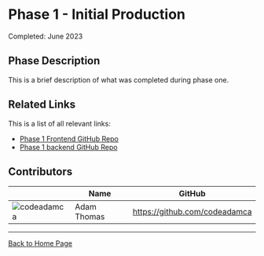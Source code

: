 # Phase 1 - Initial Production

Completed: June 2023

## Phase Description

This is a brief description of what was completed during phase one. 

## Related Links

This is a list of all relevant links:

- [Phase 1 Frontend GitHub Repo](https://github.com/BrickMMO/template-about-markdown)
- [Phase 1 backend GitHub Repo](https://github.com/BrickMMO/template-about-markdown)

## Contributors

| | Name | GitHub |
| - | - | - | 
| ![codeadamca](https://avatars.githubusercontent.com/u/12630767?s=40) | Adam Thomas | https://github.com/codeadamca |

***

[Back to Home Page](/template-about-markdown/)
